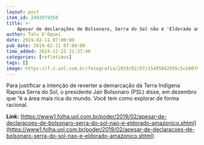 ```yaml
---
layout: post
item_id: 2492079350
title: >-
    Apesar de declarações de Bolsonaro, Serra do Sol não é 'Eldorado amazônico'
author: Tatu D'Oquei
date: 2019-02-11 07:00:00
pub_date: 2019-02-11 07:00:00
time_added: 2019-12-23 21:37:46
categories: [refletimos]
tags: []
image: https://f.i.uol.com.br/fotografia/2019/02/07/15495802955c5cb8076535e_1549580295_3x2_rt.jpg
---
```


Para justificar a intenção de reverter a demarcação da Terra Indígena Raposa Serra do Sol, o presidente Jair Bolsonaro (PSL) disse, em dezembro que “é a área mais rica do mundo. Você tem como explorar de forma racional.

**Link:** [https://www1.folha.uol.com.br/poder/2019/02/apesar-de-declaracoes-de-bolsonaro-serra-do-sol-nao-e-eldorado-amazonico.shtml](https://www1.folha.uol.com.br/poder/2019/02/apesar-de-declaracoes-de-bolsonaro-serra-do-sol-nao-e-eldorado-amazonico.shtml)

